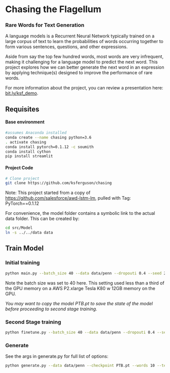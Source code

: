 # Chasing the Flagellum
### Rare Words for Text Generation

A language models is a Recurrent Neural Network typically trained on a large corpus of text to learn the probabilities of words occurring together to form various sentences, questions, and other expressions.

Aside from say the top few hundred words, most words are very infrequent, making it challenging for a language model to predict the next word. This project explores how we can better generate the next word in an expression by applying technique(s) designed to improve the performance of rare words.  

For more information about the project, you can review a presentation here: [bit.ly/ksf_demo](bit.ly/ksf_demo).

## Requisites

#### Base environment

```bash
#assumes Anaconda installed
conda create --name chasing python=3.6
. activate chasing
conda install pytorch=0.1.12 -c soumith
conda install cython
pip install streamlit
```

#### Project Code

```bash
# Clone project
git clone https://github.com/ksferguson/chasing
```

Note: This project started from a copy of https://github.com/salesforce/awd-lstm-lm, pulled with Tag: PyTorch==0.1.12

For convenience, the model folder contains a symbolic link to the actual data folder. This can be created by:

```bash
cd src/Model
ln -s ../../data data
```


## Train Model
### Initial training
```bash
python main.py --batch_size 40 --data data/penn --dropouti 0.4 --seed 28 --epoch 300 --save PTB.pt
```
Note the batch size was set to 40 here. This setting used less than a third of the GPU memory on a AWS P2.xlarge Tesla K80 w 12GB memory on the GPU.

*You may want to copy the model PTB.pt to save the state of the model before proceeding to second stage training.*

### Second Stage training
```bash
python finetune.py --batch_size 40 --data data/penn --dropouti 0.4 --seed 28 --epoch 300 --save PTB.pt
```

### Generate
See the args in generate.py for full list of options:
```bash
python generate.py --data data/penn --checkpoint PTB.pt --words 10 --temperature 1.0 --log-interval 10 --cuda --warmup --context 'i want to get lunch this week <eos> are you free'
```
